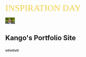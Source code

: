 <span style="color: #f2cf4a; font-family: Palatino; font-size: 2em;">INSPIRATION DAY</span>

<img src="profile_pic.jpg" alt="Kango's profile picture" width="30" height="20">

## Kango's Portfolio Site

```
wewewe
```
